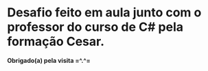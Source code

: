 <h1> Desafio feito em aula junto com o professor do curso de C# pela formação Cesar. </h1>
<strong>Obrigado(a) pela visita =^.^=</strong>

